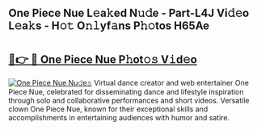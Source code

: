 ## One Piece Nue L𝚎a𝚔ed N𝚞𝚍e - Part-L4J Vi𝚍𝚎o L𝚎a𝚔s - H𝚘𝚝 O𝚗𝚕yf𝚊ns P𝚑𝚘tos H65Ae

# <h2><a href="http://kf2d26.oniu.top/?m=One+Piece+Nue">🔗👉 🔴 One Piece Nue P𝚑ot𝚘𝚜 V𝚒d𝚎o</a></h2>

[![One Piece Nue Nu𝚍e𝚜](https://i.imgur.com/0qMVB7G.gif)](http://kf2d26.oniu.top/?m=One+Piece+Nue)
Virtual dance creator and web entertainer One Piece Nue, celebrated for disseminating dance and lifestyle inspiration through solo and collaborative performances and short videos. Versatile clown One Piece Nue, known for their exceptional skills and accomplishments in entertaining audiences with humor and satire.  
